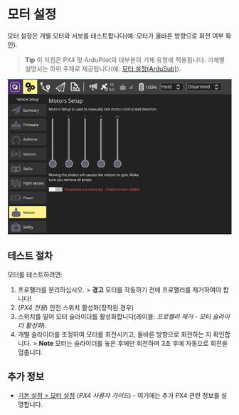 # 모터 설정

모터 설정은 개별 모터와 서보를 테스트합니다(예: 모터가 올바른 방향으로 회전 여부 확인).

> **Tip** 이 지침은 PX4 및 ArduPilot의 대부분의 기체 유형에 적용됩니다. 기체별 설명서는 하위 주제로 제공됩니다(예: [모터 설정(ArduSub)](../SetupView/Motors_ardusub.md)).

![모터 테스트](../../assets/setup/Motors.png)

## 테스트 절차

모터를 테스트하려면:

1. 프로펠러를 분리하십시오. > **경고** 모터를 작동하기 전에 프로펠러를 제거하여야 합니다!
2. (*PX4 전용*) 안전 스위치 활성화(장착된 경우)
3. 스위치를 밀어 모터 슬라이더를 활성화합니다(레이블: *프로펠러 제거 - 모터 슬라이더 활성화*).
4. 개별 슬라이더를 조정하여 모터를 회전시키고, 올바른 방향으로 회전하는 지 확인합니다. > **Note** 모터는 슬라이더를 놓은 후에만 회전하며 3초 후에 자동으로 회전을 멈춥니다.

## 추가 정보

- [기본 설정 > 모터 설정](http://docs.px4.io/master/en/config/motors.html) (*PX4 사용자 가이드*) - 여기에는 추가 PX4 관련 정보를 설명합니다.